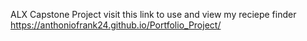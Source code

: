 ALX Capstone Project
visit this link to use and view my reciepe finder
https://anthoniofrank24.github.io/Portfolio_Project/
